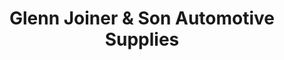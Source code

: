 ---
title: "Glenn Joiner & Son Automotive Supplies"
url: /winter-garden/glenn-joiner-und-son-automotive-supplies/
shop: Autoteile
---